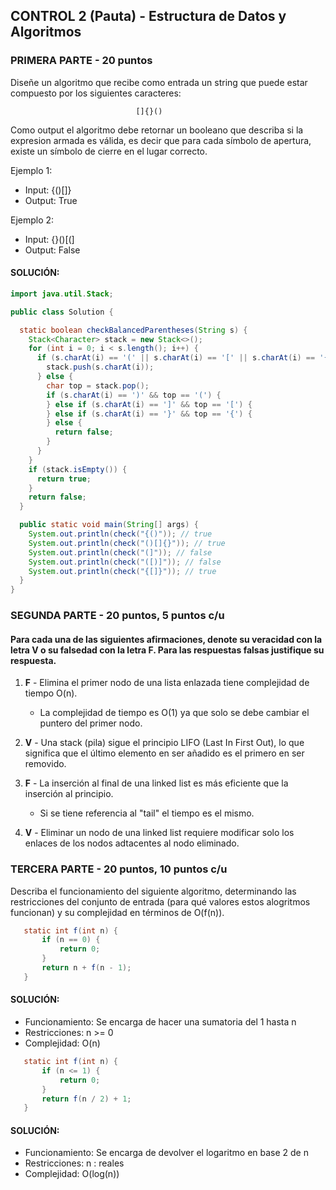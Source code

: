 ## CONTROL 2 (Pauta) - Estructura de Datos y Algoritmos 

### PRIMERA PARTE - 20 puntos

Diseñe un algoritmo que recibe como entrada un string que puede estar compuesto por los siguientes caracteres:

                                []{}()

Como output el algoritmo debe retornar un booleano que describa si la expresion armada es válida, es decir que para cada símbolo de apertura, existe un símbolo de cierre en el lugar correcto.

Ejemplo 1:

- Input: {()[]}
- Output: True

Ejemplo 2:

- Input: {}()[(]
- Output: False

#### SOLUCIÓN:

```java
import java.util.Stack;

public class Solution {

  static boolean checkBalancedParentheses(String s) {
    Stack<Character> stack = new Stack<>();
    for (int i = 0; i < s.length(); i++) {
      if (s.charAt(i) == '(' || s.charAt(i) == '[' || s.charAt(i) == '{') {
        stack.push(s.charAt(i));
      } else {
        char top = stack.pop();
        if (s.charAt(i) == ')' && top == '(') {
        } else if (s.charAt(i) == ']' && top == '[') {
        } else if (s.charAt(i) == '}' && top == '{') {
        } else {
          return false;
        }
      }
    }
    if (stack.isEmpty()) {
      return true;
    }
    return false;
  }

  public static void main(String[] args) {
    System.out.println(check("{()")); // true
    System.out.println(check("()[]{}")); // true
    System.out.println(check("(]")); // false
    System.out.println(check("([)]")); // false
    System.out.println(check("{[]}")); // true
  }
}
```

### SEGUNDA PARTE - 20 puntos, 5 puntos c/u

#### Para cada una de las siguientes afirmaciones, denote su veracidad con la letra V o su falsedad con la letra F. Para las respuestas falsas justifique su respuesta.

1. **F** - Elimina el primer nodo de una lista enlazada tiene complejidad de tiempo O(n).

   - La complejidad de tiempo es O(1) ya que solo se debe cambiar el puntero del primer nodo.

2. **V** - Una stack (pila) sigue el principio LIFO (Last In First Out), lo que significa que el último elemento en ser añadido es el primero en ser removido.

3. **F** - La inserción al final de una linked list es más eficiente que la inserción al principio.

    - Si se tiene referencia al "tail" el tiempo es el mismo.

4. **V** - Eliminar un nodo de una linked list requiere modificar solo los enlaces de los nodos adtacentes al nodo eliminado.

### TERCERA PARTE - 20 puntos, 10 puntos c/u

Describa el funcionamiento del siguiente algoritmo, determinando las restricciones del conjunto de entrada (para qué valores estos alogritmos funcionan) y su complejidad en términos de O(f(n)).

 ```java
    static int f(int n) {
        if (n == 0) {
            return 0;
        }
        return n + f(n - 1);
    }
```

#### SOLUCIÓN:

   - Funcionamiento: Se encarga de hacer una sumatoria del 1 hasta n
   - Restricciones: n >= 0
   - Complejidad: O(n)

 ```java
    static int f(int n) {
        if (n <= 1) {
            return 0;
        }
        return f(n / 2) + 1;
    }
```

#### SOLUCIÓN:

   - Funcionamiento: Se encarga de devolver el logaritmo en base 2 de n
   - Restricciones: n : reales
   - Complejidad: O(log(n))